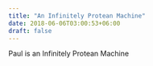 ```yaml
---
title: "An Infinitely Protean Machine"
date: 2018-06-06T03:00:53+06:00
draft: false
---
```


Paul is an Infinitely Protean Machine

